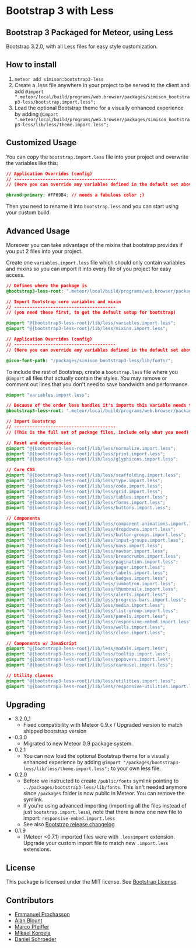 # Bootstrap 3 with Less
## Bootstrap 3 Packaged for Meteor, using Less

Bootstrap 3.2.0, with all Less files for easy style customization.

## How to install

1. `meteor add simison:bootstrap3-less`
2. Create a .less file anywhere in your project to be served to the client and add `@import ".meteor/local/build/programs/web.browser/packages/simison_bootstrap3-less/bootstrap.import.less";`
3. Load the optional Bootstrap theme for a visually enhanced experience by adding `@import ".meteor/local/build/programs/web.browser/packages/simison_bootstrap3-less/lib/less/theme.import.less";`

## Customized Usage

You can copy the `bootstrap.import.less` file into your project and overwrite the variables like this:
```css
// Application Overrides (config)
// ---------------------------------------
// (Here you can override any variables defined in the default set above)

@brand-primary: #FF69B4; // needs a fabulous color ;)
```
Then you need to rename it into `bootstrap.less` and you can start using your custom build.

## Advanced Usage

Moreover you can take advantage of the mixins that bootstrap provides if you put 2 files into your project.

Create one `variables.import.less` file which should only contain variables and mixins so you can import it into every file of you project for easy access.
```css
// Defines where the package is
@bootstrap3-less-root: ".meteor/local/build/programs/web.browser/packages/simison_bootstrap3-less";

// Import Bootstrap core variables and mixin
// ---------------------------------------
// (you need these first, to get the default setup for bootstrap)

@import "@{bootstrap3-less-root}/lib/less/variables.import.less";
@import "@{bootstrap3-less-root}/lib/less/mixins.import.less";

// Application Overrides (config)
// ---------------------------------------
// (Here you can override any variables defined in the default set above)

@icon-font-path: "/packages/simison_bootstrap3-less/lib/fonts/";

```

To include the rest of Bootstrap, create a `bootstrap.less` file where you `@import` all files that actually contain the styles. You may remove or comment out lines that you don't need to save bandwidth and performance.
```css
@import "variables.import.less";

// Because of the order less handles it's imports this variable needs to be redefined
@bootstrap3-less-root: ".meteor/local/build/programs/web.browser/packages/simison_bootstrap3-less";

// Import Bootstrap
// ---------------------------------------
// (This is the full set of package files, include only what you need)

// Reset and dependencies
@import "@{bootstrap3-less-root}/lib/less/normalize.import.less";
@import "@{bootstrap3-less-root}/lib/less/print.import.less";
@import "@{bootstrap3-less-root}/lib/less/glyphicons.import.less";

// Core CSS
@import "@{bootstrap3-less-root}/lib/less/scaffolding.import.less";
@import "@{bootstrap3-less-root}/lib/less/type.import.less";
@import "@{bootstrap3-less-root}/lib/less/code.import.less";
@import "@{bootstrap3-less-root}/lib/less/grid.import.less";
@import "@{bootstrap3-less-root}/lib/less/tables.import.less";
@import "@{bootstrap3-less-root}/lib/less/forms.import.less";
@import "@{bootstrap3-less-root}/lib/less/buttons.import.less";

// Components
@import "@{bootstrap3-less-root}/lib/less/component-animations.import.less";
@import "@{bootstrap3-less-root}/lib/less/dropdowns.import.less";
@import "@{bootstrap3-less-root}/lib/less/button-groups.import.less";
@import "@{bootstrap3-less-root}/lib/less/input-groups.import.less";
@import "@{bootstrap3-less-root}/lib/less/navs.import.less";
@import "@{bootstrap3-less-root}/lib/less/navbar.import.less";
@import "@{bootstrap3-less-root}/lib/less/breadcrumbs.import.less";
@import "@{bootstrap3-less-root}/lib/less/pagination.import.less";
@import "@{bootstrap3-less-root}/lib/less/pager.import.less";
@import "@{bootstrap3-less-root}/lib/less/labels.import.less";
@import "@{bootstrap3-less-root}/lib/less/badges.import.less";
@import "@{bootstrap3-less-root}/lib/less/jumbotron.import.less";
@import "@{bootstrap3-less-root}/lib/less/thumbnails.import.less";
@import "@{bootstrap3-less-root}/lib/less/alerts.import.less";
@import "@{bootstrap3-less-root}/lib/less/progress-bars.import.less";
@import "@{bootstrap3-less-root}/lib/less/media.import.less";
@import "@{bootstrap3-less-root}/lib/less/list-group.import.less";
@import "@{bootstrap3-less-root}/lib/less/panels.import.less";
@import "@{bootstrap3-less-root}/lib/less/responsive-embed.import.less";
@import "@{bootstrap3-less-root}/lib/less/wells.import.less";
@import "@{bootstrap3-less-root}/lib/less/close.import.less";

// Components w/ JavaScript
@import "@{bootstrap3-less-root}/lib/less/modals.import.less";
@import "@{bootstrap3-less-root}/lib/less/tooltip.import.less";
@import "@{bootstrap3-less-root}/lib/less/popovers.import.less";
@import "@{bootstrap3-less-root}/lib/less/carousel.import.less";

// Utility classes
@import "@{bootstrap3-less-root}/lib/less/utilities.import.less";
@import "@{bootstrap3-less-root}/lib/less/responsive-utilities.import.less";

```

## Upgrading

* 3.2.0_1
    * Fixed compatibility with Meteor 0.9.x / Upgraded version to match shipped bootstrap version
* 0.3.0
    * Migrated to new Meteor 0.9 package system.
* 0.2.1
    * You can now load the optional Bootstrap theme for a visually enhanced experience by adding `@import "/packages/bootstrap3-less/lib/less/theme.import.less";` to your own less file.
* 0.2.0
    * Before we instructed to create `/public/fonts` symlink pointing to `../packages/bootstrap3-less/lib/fonts`. This isn't needed anymore since `/packages` folder is now public in Meteor. You can remove the symlink.
    * If you're using advanced importing (importing all the files instead of just `bootstrap.import.less`), note that there is now one new file to import: `responsive-embed.import.less`
    * See also [Bootstrap release changelog](https://github.com/twbs/bootstrap/releases/tag/v3.2.0)
* 0.1.9
    * (Meteor <0.7.1) imported files were with `.lessimport` extension. Upgrade your custom import file to match new `.import.less` extensions.

## License

This package is licensed under the MIT license. See [Bootstrap License](https://github.com/twbs/bootstrap).

## Contributors

- [Emmanuel Prochasson](https://github.com/eprochasson/)
- [Alan Blount](https://github.com/zeroasterisk/)
- [Marco Pfeiffer](https://github.com/Nemo64)
- [Mikael Korpela](https://github.com/simison)
- [Daniel Schroeder](https://github.com/udondan)
